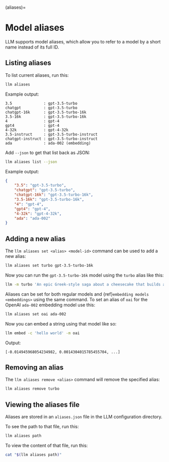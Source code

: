 (aliases)=
# Model aliases

LLM supports model aliases, which allow you to refer to a model by a short name instead of its full ID.

## Listing aliases

To list current aliases, run this:

```bash
llm aliases
```
Example output:

<!-- [[[cog
from click.testing import CliRunner
from llm.cli import cli
result = CliRunner().invoke(cli, ["aliases", "list"])
cog.out("```\n{}```".format(result.output))
]]] -->
```
3.5              : gpt-3.5-turbo
chatgpt          : gpt-3.5-turbo
chatgpt-16k      : gpt-3.5-turbo-16k
3.5-16k          : gpt-3.5-turbo-16k
4                : gpt-4
gpt4             : gpt-4
4-32k            : gpt-4-32k
3.5-instruct     : gpt-3.5-turbo-instruct
chatgpt-instruct : gpt-3.5-turbo-instruct
ada              : ada-002 (embedding)
```
<!-- [[[end]]] -->

Add `--json` to get that list back as JSON:

```bash
llm aliases list --json
```
Example output:
```json
{
    "3.5": "gpt-3.5-turbo",
    "chatgpt": "gpt-3.5-turbo",
    "chatgpt-16k": "gpt-3.5-turbo-16k",
    "3.5-16k": "gpt-3.5-turbo-16k",
    "4": "gpt-4",
    "gpt4": "gpt-4",
    "4-32k": "gpt-4-32k",
    "ada": "ada-002"
}
```

## Adding a new alias

The `llm aliases set <alias> <model-id>` command can be used to add a new alias:

```bash
llm aliases set turbo gpt-3.5-turbo-16k
```
Now you can run the `gpt-3.5-turbo-16k` model using the `turbo` alias like this:

```bash
llm -m turbo 'An epic Greek-style saga about a cheesecake that builds a SQL database from scratch'
```
Aliases can be set for both regular models and {ref}`embedding models <embeddings>` using the same command. To set an alias of `oai` for the OpenAI `ada-002` embedding model use this:
```bash
llm aliases set oai ada-002
```
Now you can embed a string using that model like so:
```bash
llm embed -c 'hello world' -m oai
```
Output:
```
[-0.014945968054234982, 0.0014304015785455704, ...]
```

## Removing an alias

The `llm aliases remove <alias>` command will remove the specified alias:

```bash
llm aliases remove turbo
```

## Viewing the aliases file

Aliases are stored in an `aliases.json` file in the LLM configuration directory.

To see the path to that file, run this:

```bash
llm aliases path
```
To view the content of that file, run this:

```bash
cat "$(llm aliases path)"
```